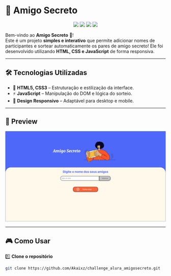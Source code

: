 # 🎁 Amigo Secreto 

<p align="center">
  <img src="https://img.shields.io/badge/Status-Completo-green?style=flat-square"/>
  <img src="https://img.shields.io/badge/Licença-GNU-blue?style=flat-square"/>
  <img src="https://img.shields.io/badge/Feito%20com-HTML%20%26%20JS-orange?style=flat-square"/>
  <img src="https://img.shields.io/badge/Turma-G8%20ONE-purple?style=flat-square"/>
</p>

Bem-vindo ao **Amigo Secreto** 🎉!  
Este é um projeto **simples e interativo** que permite adicionar nomes de participantes e sortear automaticamente os pares de amigo secreto! Ele foi desenvolvido utilizando **HTML, CSS e JavaScript** de forma responsiva.

---

## 🛠️ Tecnologias Utilizadas

- 🎨 **HTML5, CSS3** – Estruturação e estilização da interface.
- ⚡ **JavaScript** – Manipulação do DOM e lógica do sorteio.
- 📱 **Design Responsivo** – Adaptável para desktop e mobile.

---

## 📸 Preview

<p align="center">
  <img src="assets/screenshot.png" alt="Preview do Amigo Secreto" width="600px">
</p>

---

## 🎮 Como Usar

1️⃣ **Clone o repositório**  
```bash
git clone https://github.com/Akaixz/challenge_alura_amigosecreto.git

